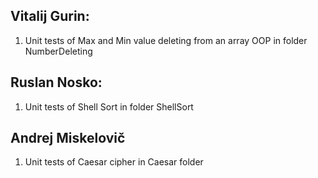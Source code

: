 ## Vitalij Gurin:
1) Unit tests of Max and Min value deleting from an array OOP in folder NumberDeleting

## Ruslan Nosko:
1) Unit tests of Shell Sort in folder ShellSort

## Andrej Miskelovič
1) Unit tests of Caesar cipher in Caesar folder
